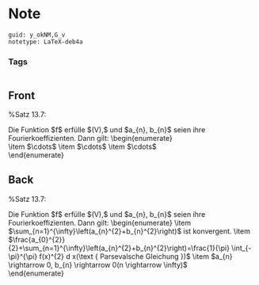 # Note
```
guid: y_okNM,G_v
notetype: LaTeX-deb4a
```

### Tags
```
```

## Front
%Satz 13.7: <div>
</div><div>Die Funktion $f$ erfülle $(V),$ und $a_{n}, b_{n}$ seien ihre Fourierkoeffizienten. Dann gilt:
\begin{enumerate} </div><div>\item $\cdots$
\item $\cdots$
\item $\cdots$</div><div>\end{enumerate}</div>

## Back
%Satz 13.7: <div>
</div><div>Die Funktion $f$ erfülle $(V),$ und $a_{n}, b_{n}$ seien ihre Fourierkoeffizienten. Dann gilt:
\begin{enumerate} \item $\sum_{n=1}^{\infty}\left(a_{n}^{2}+b_{n}^{2}\right)$ ist konvergent.
\item $\frac{a_{0}^{2}}{2}+\sum_{n=1}^{\infty}\left(a_{n}^{2}+b_{n}^{2}\right)=\frac{1}{\pi} \int_{-\pi}^{\pi} f(x)^{2} d x(\text { Parsevalsche Gleichung })$
\item $a_{n} \rightarrow 0, b_{n} \rightarrow 0(n \rightarrow \infty)$</div><div>\end{enumerate}</div>

